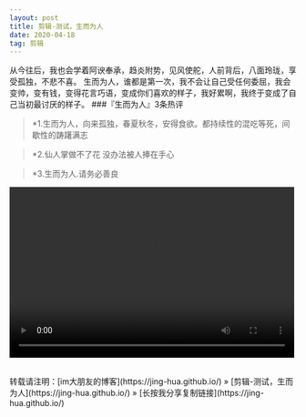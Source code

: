 ```yaml
---
layout: post
title: 剪辑-测试，生而为人
date: 2020-04-18
tag: 剪辑
---
```

从今往后，我也会学着阿谀奉承，趋炎附势，见风使舵，人前背后，八面玲珑，享受孤独，不悲不喜。
生而为人，谁都是第一次，我不会让自己受任何委屈，我会变帅，变有钱，变得花言巧语，变成你们喜欢的样子，我好累啊，我终于变成了自己当初最讨厌的样子。
###『生而为人』3条热评
>*1.生而为人，向来孤独，春夏秋冬，安得食欲。都持续性的混吃等死，间歇性的踌躇满志		

>*2.仙人掌做不了花 没办法被人捧在手心

>*3.生而为人.请务必善良

<video src="http://vodkgeyttp9c.vod.126.net/vodkgeyttp8/G2fvcN4K_2315783366_hd.mp4?ts=1587306108&rid=47115DC667964F5C42BDE925D7219E80&rl=3&rs=UAhxCNcYxMblXQihCGvJFIKELNBgSlMn&sign=ca840780e7882d8f176831a3ce122628&ext=NnR5gMvHcZNcbCz592mDGQmeBldnVcPAy6FsLVfAWnZnf4H3Xc9%2By38u%2BjDWJrl7vsC%2FEGJmTgLBgc5QYDWfLaTMCRlItExcHqZ3CgjqZgMYE68Dfq%2FDuV69urw9KzcdTVQTKQD0qA52hLtgEMmHxHG2eVU5hYJyB2kcuiM6YxEuSir5781pTkjyqxnDxgl%2Fc2bDuOU9apleJneVfBqBZrBQxz3NTQo5wErKdKfBKsjlx1kwGqI2pPz8ogxwqqCJqrAXiaq1jkCgDy03HfQJHpklIm4DNlYG%2BigyJ6J7LQ0zq5ic5XrFiKntXOWP09p%2F8lzyOKEEb3gmCWxj4EpiT7kwpiVnNfIEpgHvq5Kx8u60qq8ArutDGRjRlIGxwRKeL1uOyWwvaSlZEQtZIlfQhuZOJPBb75UFcMVv%2BtH2AabZTUpBbsIhSPbpZ8QEjhFsAOxMjxbwSnl6nxp9ez8n4yqSsJ5FSK1Q8Cd16mE5iImhU%2BD6hlsdIbpHC%2F%2BcFHa5wUAsqF4KXxWohyNfFPw2hTJfTe6myRXywyLUIcEpfBgKn2McX00gD%2FqmU4oSM6c9" controls="controls" width="500" height="300">您的浏览器不支持播放该视频！</video>	

<br>
转载请注明：[im大朋友的博客](https://jing-hua.github.io/) » [剪辑-测试，生而为人](https://jing-hua.github.io/)  » [长按我分享复制链接](https://jing-hua.github.io/)  



